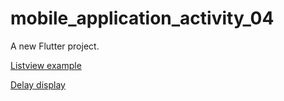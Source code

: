 # mobile_application_activity_04

A new Flutter project.


<a href="https://pusher.com/tutorials/flutter-listviews">Listview example</a>
    

<a href="https://stackoverflow.com/questions/49471063/how-to-run-code-after-some-delay-in-flutter">Delay display</a>

